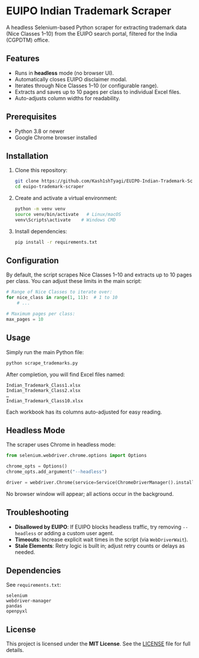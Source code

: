 # EUIPO Indian Trademark Scraper

A headless Selenium-based Python scraper for extracting trademark data (Nice Classes 1–10) from the EUIPO search portal, filtered for the India (CGPDTM) office.

## Features

* Runs in **headless** mode (no browser UI).
* Automatically closes EUIPO disclaimer modal.
* Iterates through Nice Classes 1–10 (or configurable range).
* Extracts and saves up to 10 pages per class to individual Excel files.
* Auto-adjusts column widths for readability.

## Prerequisites

* Python 3.8 or newer
* Google Chrome browser installed

## Installation

1. Clone this repository:

   ```bash
   git clone https://github.com/Kash1shTyagi/EUIPO-Indian-Trademark-Scraper.git
   cd euipo-trademark-scraper
   ```

2. Create and activate a virtual environment:

   ```bash
   python -m venv venv
   source venv/bin/activate   # Linux/macOS
   venv\Scripts\activate    # Windows CMD
   ```

3. Install dependencies:

   ```bash
   pip install -r requirements.txt
   ```

## Configuration

By default, the script scrapes Nice Classes 1–10 and extracts up to 10 pages per class. You can adjust these limits in the main script:

```python
# Range of Nice Classes to iterate over:
for nice_class in range(1, 11):  # 1 to 10
    # ...

# Maximum pages per class:
max_pages = 10
```

## Usage

Simply run the main Python file:

```bash
python scrape_trademarks.py
```

After completion, you will find Excel files named:

```
Indian_Trademark_Class1.xlsx
Indian_Trademark_Class2.xlsx
…
Indian_Trademark_Class10.xlsx
```

Each workbook has its columns auto-adjusted for easy reading.

## Headless Mode

The scraper uses Chrome in headless mode:

```python
from selenium.webdriver.chrome.options import Options

chrome_opts = Options()
chrome_opts.add_argument("--headless")

driver = webdriver.Chrome(service=Service(ChromeDriverManager().install()), options=chrome_opts)
```

No browser window will appear; all actions occur in the background.

## Troubleshooting

* **Disallowed by EUIPO**: If EUIPO blocks headless traffic, try removing `--headless` or adding a custom user agent.
* **Timeouts**: Increase explicit wait times in the script (via `WebDriverWait`).
* **Stale Elements**: Retry logic is built in; adjust retry counts or delays as needed.

## Dependencies

See `requirements.txt`:

```
selenium
webdriver-manager
pandas
openpyxl
```

## License

This project is licensed under the **MIT License**.
See the [LICENSE](LICENSE) file for full details.